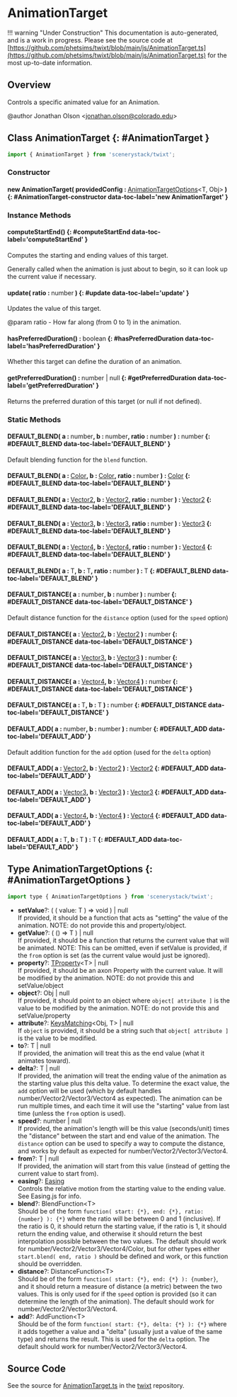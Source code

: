 # AnimationTarget

!!! warning "Under Construction"
    This documentation is auto-generated, and is a work in progress. Please see the source code at
    [https://github.com/phetsims/twixt/blob/main/js/AnimationTarget.ts](https://github.com/phetsims/twixt/blob/main/js/AnimationTarget.ts) for the most up-to-date information.

## Overview

Controls a specific animated value for an Animation.

@author Jonathan Olson &lt;jonathan.olson@colorado.edu&gt;

## Class AnimationTarget {: #AnimationTarget }


```js
import { AnimationTarget } from 'scenerystack/twixt';
```
### Constructor

#### new AnimationTarget( providedConfig : <span style="font-weight: 400;">[AnimationTargetOptions](../twixt/AnimationTarget.md#AnimationTargetOptions)&lt;T, Obj&gt;</span> ) {: #AnimationTarget-constructor data-toc-label='new AnimationTarget' }

### Instance Methods

#### computeStartEnd() {: #computeStartEnd data-toc-label='computeStartEnd' }

Computes the starting and ending values of this target.

Generally called when the animation is just about to begin, so it can look up the current value if necessary.

#### update( ratio : <span style="font-weight: 400;"><span style="color: hsla(calc(var(--md-hue) + 180deg),80%,40%,1);">number</span></span> ) {: #update data-toc-label='update' }

Updates the value of this target.

@param ratio - How far along (from 0 to 1) in the animation.

#### hasPreferredDuration() : <span style="font-weight: 400;"><span style="color: hsla(calc(var(--md-hue) + 180deg),80%,40%,1);">boolean</span></span> {: #hasPreferredDuration data-toc-label='hasPreferredDuration' }

Whether this target can define the duration of an animation.

#### getPreferredDuration() : <span style="font-weight: 400;"><span style="color: hsla(calc(var(--md-hue) + 180deg),80%,40%,1);">number</span> | <span style="color: hsla(calc(var(--md-hue) + 180deg),80%,40%,1);">null</span></span> {: #getPreferredDuration data-toc-label='getPreferredDuration' }

Returns the preferred duration of this target (or null if not defined).

### Static Methods

#### DEFAULT_BLEND( a : <span style="font-weight: 400;"><span style="color: hsla(calc(var(--md-hue) + 180deg),80%,40%,1);">number</span></span>, b : <span style="font-weight: 400;"><span style="color: hsla(calc(var(--md-hue) + 180deg),80%,40%,1);">number</span></span>, ratio : <span style="font-weight: 400;"><span style="color: hsla(calc(var(--md-hue) + 180deg),80%,40%,1);">number</span></span> ) : <span style="font-weight: 400;"><span style="color: hsla(calc(var(--md-hue) + 180deg),80%,40%,1);">number</span></span> {: #DEFAULT_BLEND data-toc-label='DEFAULT_BLEND' }

Default blending function for the `blend` function.

#### DEFAULT_BLEND( a : <span style="font-weight: 400;">[Color](../scenery/Color.md)</span>, b : <span style="font-weight: 400;">[Color](../scenery/Color.md)</span>, ratio : <span style="font-weight: 400;"><span style="color: hsla(calc(var(--md-hue) + 180deg),80%,40%,1);">number</span></span> ) : <span style="font-weight: 400;">[Color](../scenery/Color.md)</span> {: #DEFAULT_BLEND data-toc-label='DEFAULT_BLEND' }

#### DEFAULT_BLEND( a : <span style="font-weight: 400;">[Vector2](../dot/Vector2.md)</span>, b : <span style="font-weight: 400;">[Vector2](../dot/Vector2.md)</span>, ratio : <span style="font-weight: 400;"><span style="color: hsla(calc(var(--md-hue) + 180deg),80%,40%,1);">number</span></span> ) : <span style="font-weight: 400;">[Vector2](../dot/Vector2.md)</span> {: #DEFAULT_BLEND data-toc-label='DEFAULT_BLEND' }

#### DEFAULT_BLEND( a : <span style="font-weight: 400;">[Vector3](../dot/Vector3.md)</span>, b : <span style="font-weight: 400;">[Vector3](../dot/Vector3.md)</span>, ratio : <span style="font-weight: 400;"><span style="color: hsla(calc(var(--md-hue) + 180deg),80%,40%,1);">number</span></span> ) : <span style="font-weight: 400;">[Vector3](../dot/Vector3.md)</span> {: #DEFAULT_BLEND data-toc-label='DEFAULT_BLEND' }

#### DEFAULT_BLEND( a : <span style="font-weight: 400;">[Vector4](../dot/Vector4.md)</span>, b : <span style="font-weight: 400;">[Vector4](../dot/Vector4.md)</span>, ratio : <span style="font-weight: 400;"><span style="color: hsla(calc(var(--md-hue) + 180deg),80%,40%,1);">number</span></span> ) : <span style="font-weight: 400;">[Vector4](../dot/Vector4.md)</span> {: #DEFAULT_BLEND data-toc-label='DEFAULT_BLEND' }

#### DEFAULT_BLEND( a : <span style="font-weight: 400;">T</span>, b : <span style="font-weight: 400;">T</span>, ratio : <span style="font-weight: 400;"><span style="color: hsla(calc(var(--md-hue) + 180deg),80%,40%,1);">number</span></span> ) : <span style="font-weight: 400;">T</span> {: #DEFAULT_BLEND data-toc-label='DEFAULT_BLEND' }

#### DEFAULT_DISTANCE( a : <span style="font-weight: 400;"><span style="color: hsla(calc(var(--md-hue) + 180deg),80%,40%,1);">number</span></span>, b : <span style="font-weight: 400;"><span style="color: hsla(calc(var(--md-hue) + 180deg),80%,40%,1);">number</span></span> ) : <span style="font-weight: 400;"><span style="color: hsla(calc(var(--md-hue) + 180deg),80%,40%,1);">number</span></span> {: #DEFAULT_DISTANCE data-toc-label='DEFAULT_DISTANCE' }

Default distance function for the `distance` option (used for the `speed` option)

#### DEFAULT_DISTANCE( a : <span style="font-weight: 400;">[Vector2](../dot/Vector2.md)</span>, b : <span style="font-weight: 400;">[Vector2](../dot/Vector2.md)</span> ) : <span style="font-weight: 400;"><span style="color: hsla(calc(var(--md-hue) + 180deg),80%,40%,1);">number</span></span> {: #DEFAULT_DISTANCE data-toc-label='DEFAULT_DISTANCE' }

#### DEFAULT_DISTANCE( a : <span style="font-weight: 400;">[Vector3](../dot/Vector3.md)</span>, b : <span style="font-weight: 400;">[Vector3](../dot/Vector3.md)</span> ) : <span style="font-weight: 400;"><span style="color: hsla(calc(var(--md-hue) + 180deg),80%,40%,1);">number</span></span> {: #DEFAULT_DISTANCE data-toc-label='DEFAULT_DISTANCE' }

#### DEFAULT_DISTANCE( a : <span style="font-weight: 400;">[Vector4](../dot/Vector4.md)</span>, b : <span style="font-weight: 400;">[Vector4](../dot/Vector4.md)</span> ) : <span style="font-weight: 400;"><span style="color: hsla(calc(var(--md-hue) + 180deg),80%,40%,1);">number</span></span> {: #DEFAULT_DISTANCE data-toc-label='DEFAULT_DISTANCE' }

#### DEFAULT_DISTANCE( a : <span style="font-weight: 400;">T</span>, b : <span style="font-weight: 400;">T</span> ) : <span style="font-weight: 400;"><span style="color: hsla(calc(var(--md-hue) + 180deg),80%,40%,1);">number</span></span> {: #DEFAULT_DISTANCE data-toc-label='DEFAULT_DISTANCE' }

#### DEFAULT_ADD( a : <span style="font-weight: 400;"><span style="color: hsla(calc(var(--md-hue) + 180deg),80%,40%,1);">number</span></span>, b : <span style="font-weight: 400;"><span style="color: hsla(calc(var(--md-hue) + 180deg),80%,40%,1);">number</span></span> ) : <span style="font-weight: 400;"><span style="color: hsla(calc(var(--md-hue) + 180deg),80%,40%,1);">number</span></span> {: #DEFAULT_ADD data-toc-label='DEFAULT_ADD' }

Default addition function for the `add` option (used for the `delta` option)

#### DEFAULT_ADD( a : <span style="font-weight: 400;">[Vector2](../dot/Vector2.md)</span>, b : <span style="font-weight: 400;">[Vector2](../dot/Vector2.md)</span> ) : <span style="font-weight: 400;">[Vector2](../dot/Vector2.md)</span> {: #DEFAULT_ADD data-toc-label='DEFAULT_ADD' }

#### DEFAULT_ADD( a : <span style="font-weight: 400;">[Vector3](../dot/Vector3.md)</span>, b : <span style="font-weight: 400;">[Vector3](../dot/Vector3.md)</span> ) : <span style="font-weight: 400;">[Vector3](../dot/Vector3.md)</span> {: #DEFAULT_ADD data-toc-label='DEFAULT_ADD' }

#### DEFAULT_ADD( a : <span style="font-weight: 400;">[Vector4](../dot/Vector4.md)</span>, b : <span style="font-weight: 400;">[Vector4](../dot/Vector4.md)</span> ) : <span style="font-weight: 400;">[Vector4](../dot/Vector4.md)</span> {: #DEFAULT_ADD data-toc-label='DEFAULT_ADD' }

#### DEFAULT_ADD( a : <span style="font-weight: 400;">T</span>, b : <span style="font-weight: 400;">T</span> ) : <span style="font-weight: 400;">T</span> {: #DEFAULT_ADD data-toc-label='DEFAULT_ADD' }



## Type AnimationTargetOptions {: #AnimationTargetOptions }


```js
import type { AnimationTargetOptions } from 'scenerystack/twixt';
```


- **setValue**?: ( ( value: T ) =&gt; <span style="color: hsla(calc(var(--md-hue) + 180deg),80%,40%,1);">void</span> ) | <span style="color: hsla(calc(var(--md-hue) + 180deg),80%,40%,1);">null</span>
<br>  If provided, it should be a function that acts as "setting" the value of the animation.
  NOTE: do not provide this and property/object.
- **getValue**?: ( () =&gt; T ) | <span style="color: hsla(calc(var(--md-hue) + 180deg),80%,40%,1);">null</span>
<br>  If provided, it should be a function that returns the current value that will be animated.
  NOTE: This can be omitted, even if setValue is provided, if the `from` option is set (as the current value would
  just be ignored).
- **property**?: [TProperty](../axon/TProperty.md)&lt;T&gt; | <span style="color: hsla(calc(var(--md-hue) + 180deg),80%,40%,1);">null</span>
<br>  If provided, it should be an axon Property with the current value. It will be modified by the animation.
  NOTE: do not provide this and setValue/object
- **object**?: Obj | <span style="color: hsla(calc(var(--md-hue) + 180deg),80%,40%,1);">null</span>
<br>  If provided, it should point to an object where `object[ attribute ]` is the value to be modified
  by the animation. NOTE: do not provide this and setValue/property
- **attribute**?: [KeysMatching](../phet-core/KeysMatching.md)&lt;Obj, T&gt; | <span style="color: hsla(calc(var(--md-hue) + 180deg),80%,40%,1);">null</span>
<br>  If `object` is provided, it should be a string such that `object[ attribute ]` is the value to be modified.
- **to**?: T | <span style="color: hsla(calc(var(--md-hue) + 180deg),80%,40%,1);">null</span>
<br>  If provided, the animation will treat this as the end value (what it animates toward).
- **delta**?: T | <span style="color: hsla(calc(var(--md-hue) + 180deg),80%,40%,1);">null</span>
<br>  If provided, the animation will treat the ending value of the animation as the starting value plus this delta
  value. To determine the exact value, the `add` option will be used (which by default handles
  number/Vector2/Vector3/Vector4 as expected). The animation can be run multiple times, and each time it will use
  the "starting" value from last time (unless the `from` option is used).
- **speed**?: <span style="color: hsla(calc(var(--md-hue) + 180deg),80%,40%,1);">number</span> | <span style="color: hsla(calc(var(--md-hue) + 180deg),80%,40%,1);">null</span>
<br>  If provided, the animation's length will be this value (seconds/unit) times the "distance" between the start and
  end value of the animation. The `distance` option can be used to specify a way to compute the distance, and works
  by default as expected for number/Vector2/Vector3/Vector4.
- **from**?: T | <span style="color: hsla(calc(var(--md-hue) + 180deg),80%,40%,1);">null</span>
<br>  If provided, the animation will start from this value (instead of getting the current value to start from).
- **easing**?: [Easing](../twixt/Easing.md)
<br>  Controls the relative motion from the starting value to the ending value. See Easing.js for info.
- **blend**?: BlendFunction&lt;T&gt;
<br>  Should be of the form `function( start: {*}, end: {*}, ratio: {number} ): {*}` where the ratio will be between 0
  and 1 (inclusive). If the ratio is 0, it should return the starting value, if the ratio is 1, it should return the
  ending value, and otherwise it should return the best interpolation possible between the two values. The default
  should work for number/Vector2/Vector3/Vector4/Color, but for other types either `start.blend( end, ratio )` should
  be defined and work, or this function should be overridden.
- **distance**?: DistanceFunction&lt;T&gt;
<br>  Should be of the form `function( start: {*}, end: {*} ): {number}`, and it should return a measure
  of distance (a metric) between the two values. This is only used for if the `speed` option is provided (so it
  can determine the length of the animation). The default should work for number/Vector2/Vector3/Vector4.
- **add**?: AddFunction&lt;T&gt;
<br>  Should be of the form `function( start: {*}, delta: {*} ): {*}` where it adds together a value
  and a "delta" (usually just a value of the same type) and returns the result. This is used for the `delta`
  option. The default should work for number/Vector2/Vector3/Vector4.




## Source Code

See the source for [AnimationTarget.ts](https://github.com/phetsims/twixt/blob/main/js/AnimationTarget.ts) in the [twixt](https://github.com/phetsims/twixt) repository.
